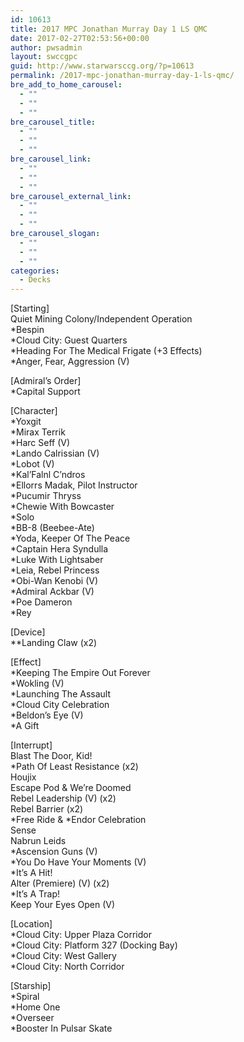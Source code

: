 ```yaml
---
id: 10613
title: 2017 MPC Jonathan Murray Day 1 LS QMC
date: 2017-02-27T02:53:56+00:00
author: pwsadmin
layout: swccgpc
guid: http://www.starwarsccg.org/?p=10613
permalink: /2017-mpc-jonathan-murray-day-1-ls-qmc/
bre_add_to_home_carousel:
  - ""
  - ""
  - ""
bre_carousel_title:
  - ""
  - ""
  - ""
bre_carousel_link:
  - ""
  - ""
  - ""
bre_carousel_external_link:
  - ""
  - ""
  - ""
bre_carousel_slogan:
  - ""
  - ""
  - ""
categories:
  - Decks
---
```

[Starting]  
Quiet Mining Colony/Independent Operation  
*Bespin  
*Cloud City: Guest Quarters  
*Heading For The Medical Frigate (+3 Effects)  
*Anger, Fear, Aggression (V)

[Admiral&#8217;s Order]  
*Capital Support

[Character]  
*Yoxgit  
*Mirax Terrik  
*Harc Seff (V)  
*Lando Calrissian (V)  
*Lobot (V)  
*Kal&#8217;Falnl C&#8217;ndros  
*Ellorrs Madak, Pilot Instructor  
*Pucumir Thryss  
*Chewie With Bowcaster  
*Solo  
*BB-8 (Beebee-Ate)  
*Yoda, Keeper Of The Peace  
*Captain Hera Syndulla  
*Luke With Lightsaber  
*Leia, Rebel Princess  
*Obi-Wan Kenobi (V)  
*Admiral Ackbar (V)  
*Poe Dameron  
*Rey

[Device]  
**Landing Claw (x2)

[Effect]  
*Keeping The Empire Out Forever  
*Wokling (V)  
*Launching The Assault  
*Cloud City Celebration  
*Beldon&#8217;s Eye (V)  
*A Gift

[Interrupt]  
Blast The Door, Kid!  
*Path Of Least Resistance (x2)  
Houjix  
Escape Pod & We&#8217;re Doomed  
Rebel Leadership (V) (x2)  
Rebel Barrier (x2)  
\*Free Ride & \*Endor Celebration  
Sense  
Nabrun Leids  
*Ascension Guns (V)  
*You Do Have Your Moments (V)  
*It&#8217;s A Hit!  
Alter (Premiere) (V) (x2)  
*It&#8217;s A Trap!  
Keep Your Eyes Open (V)

[Location]  
*Cloud City: Upper Plaza Corridor  
*Cloud City: Platform 327 (Docking Bay)  
*Cloud City: West Gallery  
*Cloud City: North Corridor

[Starship]  
*Spiral  
*Home One  
*Overseer  
*Booster In Pulsar Skate